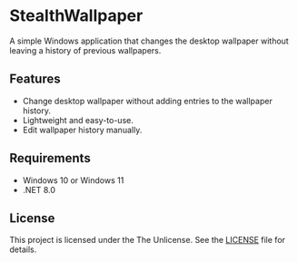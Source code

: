 ﻿# StealthWallpaper

A simple Windows application that changes the desktop wallpaper without leaving a history of previous wallpapers.

## Features

- Change desktop wallpaper without adding entries to the wallpaper history.
- Lightweight and easy-to-use.
- Edit wallpaper history manually.

## Requirements
- Windows 10 or Windows 11
- .NET 8.0

## License
This project is licensed under the The Unlicense. See the [LICENSE](LICENSE.txt) file for details.

